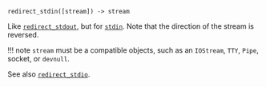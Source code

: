 ```
redirect_stdin([stream]) -> stream
```

Like [`redirect_stdout`](@ref), but for [`stdin`](@ref). Note that the direction of the stream is reversed.

!!! note
    `stream` must be a compatible objects, such as an `IOStream`, `TTY`, `Pipe`, socket, or `devnull`.


See also [`redirect_stdio`](@ref).
